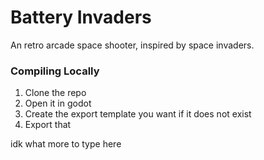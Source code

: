 # Battery Invaders
An retro arcade space shooter, inspired by space invaders.

### Compiling Locally
1. Clone the repo
2. Open it in godot
3. Create the export template you want if it does not exist
4. Export that

idk what more to type here
